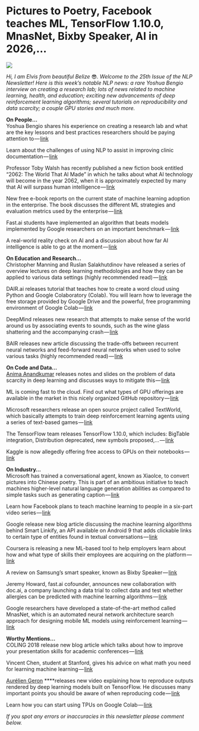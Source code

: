 # Pictures to Poetry, Facebook teaches ML, TensorFlow 1.10.0, MnasNet, Bixby Speaker, AI in 2026,…

![](https://cdn-images-1.medium.com/max/800/1*Ad0raWmBf-mWNyGILdPulA.png)


*Hi, I am Elvis from beautiful Belize* 😎*.* *Welcome to the 25th Issue of the NLP Newsletter! Here is this week’s notable NLP news: a rare Yoshua Bengio interview on creating a research lab; lots of news related to machine learning, health, and education; exciting new advancements of deep reinforcement learning algorithms; several tutorials on reproducibility and data scarcity; a couple GPU stories and much more.*

**On People…**  
Yoshua Bengio shares his experience on creating a research lab and what are the key lessons and best practices researchers should be paying attention to — [link](https://www.cifar.ca/news/news/2018/08/01/q-a-with-yoshua-bengio?platform=hootsuite)

Learn about the challenges of using NLP to assist in improving clinic documentation — [link](https://www.healio.com/hematology-oncology/practice-management/news/print/hemonc-today/%7B62ca9d78-e234-4f70-aa38-78291bdce0d5%7D/natural-language-processing-and-the-practice-of-hematologyoncology?page=2)

Professor Toby Walsh has recently published a new fiction book entitled “2062: The World That AI Made” in which he talks about what AI technology will become in the year 2062, when it is approximately expected by many that AI will surpass human intelligence — [link](https://phys.org/news/2018-08-humanity-ai.html)

New free e-book reports on the current state of machine learning adoption in the enterprise. The book discusses the different ML strategies and evaluation metrics used by the enterprise — [link](https://www.oreilly.com/data/free/state-of-machine-learning-adoption-in-the-enterprise.csp?twitter=@bigdata)

Fast.ai students have implemented an algorithm that beats models implemented by Google researchers on an important benchmark — [link](https://www.technologyreview.com/s/611858/small-team-of-ai-coders-beats-googles-code/)

A real-world reality check on AI and a discussion about how far AI intelligence is able to go at the moment — [link](https://www.google.com/about/stories/gender-balance-diversity-important-to-machine-learning/)

**On Education and Research…**  
Christopher Manning and Ruslan Salakhutdinov have released a series of overview lectures on deep learning methodologies and how they can be applied to various data settings (highly recommended read) — [link](http://www.cs.cmu.edu/~rsalakhu/jsm2018.html)

DAIR.ai releases tutorial that teaches how to create a word cloud using Python and Google Colaboratory (Colab). You will learn how to leverage the free storage provided by Google Drive and the powerful, free programming environment of Google Colab — [link](https://medium.com/dair-ai/building-your-first-wordcloud-with-google-colaboratory-and-python-b3c8c1be5883)

DeepMind releases new research that attempts to make sense of the world around us by associating events to sounds, such as the wine glass shattering and the accompanying crash — [link](https://deepmind.com/blog/objects-that-sound/)

BAIR releases new article discussing the trade-offs between recurrent neural networks and feed-forward neural networks when used to solve various tasks (highly recommended read) — [link](http://bair.berkeley.edu/blog/2018/08/06/recurrent/)

**On Code and Data…**  
[Anima Anandkumar](https://twitter.com/AnimaAnandkumar) releases notes and slides on the problem of data scarcity in deep learning and discusses ways to mitigate this — [link](http://tensorlab.cms.caltech.edu/users/anima/talks.html)

ML is coming fast to the cloud. Find out what types of GPU offerings are available in the market in this nicely organized GitHub repository — [link](https://github.com/binga/cloud-gpus)

Microsoft researchers release an open source project called TextWorld, which basically attempts to train deep reinforcement learning agents using a series of text-based games — [link](https://flipboard.com/@flipboard/-whats-new-in-deep-learning-research-mic/f-2209f1e74e%2Ftowardsdatascience.com)

The TensorFlow team releases TensorFlow 1.10.0, which includes: BigTable integration, Distribution deprecated, new symbols proposed,… — [link](https://github.com/tensorflow/tensorflow/releases/tag/v1.10.0?linkId=55317583)

Kaggle is now allegedly offering free access to GPUs on their notebooks — [link](https://www.reddit.com/r/MachineLearning/comments/95pg7x/n_kaggle_now_offering_free_gpu_tesla_k80_time_on/)

**On Industry…**  
Microsoft has trained a conversational agent, known as Xiaolce, to convert pictures into Chinese poetry. This is part of an ambitious initiative to teach machines higher-level natural language generation abilities as compared to simple tasks such as generating caption — [link](https://thenextweb.com/artificial-intelligence/2018/08/10/microsofts-ai-can-convert-images-into-chinese-poetry/)

Learn how Facebook plans to teach machine learning to people in a six-part video series — [link](https://hackaday.com/2018/08/08/facebook-wants-to-teach-machine-learning/)

Google release new blog article discussing the machine learning algorithms behind Smart Linkify, an API available on Android 9 that adds clickable links to certain type of entities found in textual conversations — [link](https://ai.googleblog.com/2018/08/the-machine-learning-behind-android.html)

Coursera is releasing a new ML-based tool to help employers learn about how and what type of skills their employees are acquiring on the platform — [link](https://www.technologyreview.com/s/611790/coursera-ai-skills/)

A review on Samsung’s smart speaker, known as Bixby Speaker — [link](https://edgylabs.com/the-inernet-isnt-impressed-with-samsungs-bixby-speaker)

Jeremy Howard, fast.ai cofounder, announces new collaboration with doc.ai, a company launching a data trial to collect data and test whether allergies can be predicted with machine learning algorithms — [link](https://medium.com/@_doc_ai/a-new-kind-of-clinical-trial-4b7f928f12e1)

Google researchers have developed a state-of-the-art method called MnasNet, which is an automated neural network architecture search approach for designing mobile ML models using reinforcement learning — [link](https://ai.googleblog.com/2018/08/mnasnet-towards-automating-design-of.html)

**Worthy Mentions…**  
COLING 2018 release new blog article which talks about how to improve your presentation skills for academic conferences — [link](http://coling2018.org/presenting-your-academic-work-at-a-conference-applicable-tips-and-advice/)

Vincent Chen, student at Stanford, gives his advice on what math you need for learning machine learning — [link](https://blog.ycombinator.com/learning-math-for-machine-learning/)

[Aurélien Geron](https://twitter.com/aureliengeron) ****releases new video explaining how to reproduce outputs rendered by deep learning models built on TensorFlow. He discusses many important points you should be aware of when reproducing code — [link](https://www.youtube.com/watch?v=Ys8ofBeR2kA)

Learn how you can start using TPUs on Google Colab — [link](https://blog.kovalevskyi.com/howto-start-using-tpus-from-google-colab-in-few-simple-steps-fff0fd2cb361)

*If you spot any errors or inaccuracies in this newsletter please comment below.*


